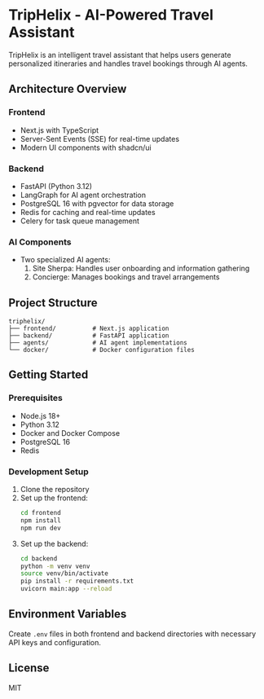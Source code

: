 # TripHelix - AI-Powered Travel Assistant

TripHelix is an intelligent travel assistant that helps users generate personalized itineraries and handles travel bookings through AI agents.

## Architecture Overview

### Frontend
- Next.js with TypeScript
- Server-Sent Events (SSE) for real-time updates
- Modern UI components with shadcn/ui

### Backend
- FastAPI (Python 3.12)
- LangGraph for AI agent orchestration
- PostgreSQL 16 with pgvector for data storage
- Redis for caching and real-time updates
- Celery for task queue management

### AI Components
- Two specialized AI agents:
  1. Site Sherpa: Handles user onboarding and information gathering
  2. Concierge: Manages bookings and travel arrangements

## Project Structure
```
triphelix/
├── frontend/          # Next.js application
├── backend/           # FastAPI application
├── agents/            # AI agent implementations
└── docker/            # Docker configuration files
```

## Getting Started

### Prerequisites
- Node.js 18+
- Python 3.12
- Docker and Docker Compose
- PostgreSQL 16
- Redis

### Development Setup
1. Clone the repository
2. Set up the frontend:
   ```bash
   cd frontend
   npm install
   npm run dev
   ```
3. Set up the backend:
   ```bash
   cd backend
   python -m venv venv
   source venv/bin/activate
   pip install -r requirements.txt
   uvicorn main:app --reload
   ```

## Environment Variables
Create `.env` files in both frontend and backend directories with necessary API keys and configuration.

## License
MIT 